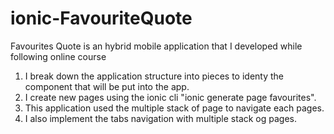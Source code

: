 # ionic-FavouriteQuote
Favourites Quote is an hybrid mobile application that I developed while following online course

1. I break down the application structure into pieces to identy the component that will be put into the app.
2. I create new pages using the ionic cli "ionic generate page favourites".
3. This application used the multiple stack of page to navigate each pages.
4. I also implement the tabs navigation with multiple stack og pages.
